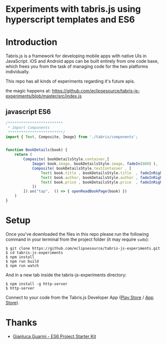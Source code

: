 Experiments with tabris.js using hyperscript templates and ES6
====================

# Introduction

Tabris.js is a framework for developing mobile apps with native UIs in JavaScript. iOS and Android apps can be built entirely from one code base, which frees you from the task of managing code for the two platforms individually.

This repo has all kinds of experiments regarding it's future apis.

the magic happens at:
https://github.com/eclipsesource/tabris-js-experiments/blob/master/src/index.js

## javascript ES6

```javascript
/*************************
 * Import Components
 *************************/
import { Text, Composite, Image} from './tabris/components';


function BookDetails(book) {
	return (
		Composite( bookDetailsStyle.container,[
			Image( book.image, bookDetailsStyle.image, fadeIn(800) ),
			Composite( bookDetailsStyle.textContainer , [
				Text( book.title , bookDetailsStyle.title  , fadeInRight(500, 100) ),
				Text( book.author, bookDetailsStyle.author , fadeInRight(500, 300) ),
				Text( book.price , bookDetailsStyle.price  , fadeInRight(500, 500) )
			])
		]).on("tap",  () => { openReadBookPage(book) })
	)
}
```

# Setup

Once you've downloaded the files in this repo please run the following command in your terminal from the project folder (it may require `sudo`):

```shell
$ git clone https://github.com/eclipsesource/tabris-js-experiments.git
$ cd tabris-js-experiments
$ npm install
$ npm run build
$ npm run watch
```

And in a new tab inside the tabris-js-experiments directory:
```shell
$ npm install -g http-server
$ http-server
```
Connect to your code from the Tabris.js Developer App ([Play Store](https://play.google.com/store/apps/details?id=com.eclipsesource.tabris.js) / [App Store](https://itunes.apple.com/us/app/tabris.js/id939600018?ls=1&mt=8)).


# Thanks

- [Gianluca Guarini - ES6 Project Starter Kit](https://github.com/GianlucaGuarini/es6-project-starter-kit)
